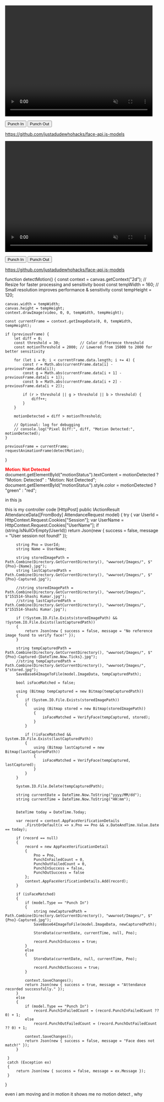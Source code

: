 <script defer src="https://cdn.jsdelivr.net/npm/face-api.js"></script>

<!-- Include SweetAlert2 for UI alerts -->
<script src="https://cdn.jsdelivr.net/npm/sweetalert2@11"></script>

<!-- face-api.js -->
<script defer src="https://cdn.jsdelivr.net/npm/face-api.js"></script>

<!-- Video and Canvas Elements -->
<video id="video" width="480" height="360" autoplay muted></video>
<canvas id="canvas" style="display:none;"></canvas>

<!-- Hidden Inputs -->
<input type="hidden" id="EntryType" />

<!-- Audio Feedback -->
<audio id="successSound" src="/success.mp3"></audio>
<audio id="errorSound" src="/error.mp3"></audio>

<!-- Buttons -->
<button onclick="captureImageAndSubmit('Punch In')">Punch In</button>
<button onclick="captureImageAndSubmit('Punch Out')">Punch Out</button>

<script>
    const video = document.getElementById("video");
    const canvas = document.getElementById("canvas");
    const EntryTypeInput = document.getElementById("EntryType");
    const successSound = document.getElementById("successSound");
    const errorSound = document.getElementById("errorSound");

    let blinked = false;
    let lastBlinkTime = 0;
    const BLINK_INTERVAL = 3000; // 3 seconds between valid blinks
    const EAR_THRESHOLD = 0.23;

    // Load face-api models
    Promise.all([
        faceapi.nets.tinyFaceDetector.loadFromUri('/models'),
        faceapi.nets.faceLandmark68Net.loadFromUri('/models')
    ]).then(startVideo);

    function startVideo() {
        navigator.mediaDevices.getUserMedia({ video: { facingMode: "user" } })
            .then(stream => {
                video.srcObject = stream;
                video.play();
                video.addEventListener("play", () => {
                    detectBlink();
                });
            })
            .catch(err => {
                console.error("Camera error:", err);
            });
    }

    function getEAR(eye) {
        const a = distance(eye[1], eye[5]);
        const b = distance(eye[2], eye[4]);
        const c = distance(eye[0], eye[3]);
        return (a + b) / (2.0 * c);
    }

    function distance(p1, p2) {
        return Math.hypot(p1.x - p2.x, p1.y - p2.y);
    }

    async function detectBlink() {
        const detection = await faceapi
            .detectSingleFace(video, new faceapi.TinyFaceDetectorOptions())
            .withFaceLandmarks();

        if (detection) {
            const leftEye = detection.landmarks.getLeftEye();
            const rightEye = detection.landmarks.getRightEye();

            const leftEAR = getEAR(leftEye);
            const rightEAR = getEAR(rightEye);
            const avgEAR = (leftEAR + rightEAR) / 2.0;

            const now = Date.now();
            if (avgEAR < EAR_THRESHOLD && now - lastBlinkTime > BLINK_INTERVAL) {
                blinked = true;
                lastBlinkTime = now;
                console.log("Blink detected!");
            }
        }

        requestAnimationFrame(detectBlink);
    }

    function captureImageAndSubmit(entryType) {
        if (!blinked) {
            Swal.fire({
                title: "Liveness Check Failed",
                text: "Please blink to verify you're not using a static image.",
                icon: "warning"
            });
            return;
        }

        EntryTypeInput.value = entryType;

        const context = canvas.getContext("2d");
        canvas.width = video.videoWidth;
        canvas.height = video.videoHeight;
        context.drawImage(video, 0, 0, canvas.width, canvas.height);

        const imageData = canvas.toDataURL("image/jpeg");

        Swal.fire({
            title: "Verifying Face...",
            allowOutsideClick: false,
            showConfirmButton: false,
            didOpen: () => {
                Swal.showLoading();
            }
        });

        fetch("/AS/Geo/AttendanceData", {
            method: "POST",
            headers: {
                "Content-Type": "application/json"
            },
            body: JSON.stringify({
                Type: entryType,
                ImageData: imageData
            })
        })
        .then(response => response.json())
        .then(data => {
            const now = new Date();
            const formattedDateTime = now.toLocaleString();

            if (data.success) {
                successSound.play();
                triggerHapticFeedback("success");

                Swal.fire({
                    title: "Face Matched!",
                    text: "Attendance Recorded.\nDate & Time: " + formattedDateTime,
                    icon: "success",
                    timer: 3000,
                    showConfirmButton: false
                }).then(() => {
                    location.reload();
                });
            } else {
                errorSound.play();
                triggerHapticFeedback("error");

                Swal.fire({
                    title: "Face Not Recognized.",
                    text: "Click the button again to retry.\nDate & Time: " + formattedDateTime,
                    icon: "error",
                    confirmButtonText: "Retry"
                });
            }
        })
        .catch(error => {
            console.error("Error:", error);
            triggerHapticFeedback("error");

            Swal.fire({
                title: "Error!",
                text: "An error occurred while processing your request.",
                icon: "error"
            });
        });
    }

    function triggerHapticFeedback(type) {
        if ("vibrate" in navigator) {
            if (type === "success") {
                navigator.vibrate(100);
            } else if (type === "error") {
                navigator.vibrate([200, 100, 200]);
            }
        }
    }
</script>


https://github.com/justadudewhohacks/face-api.js-models



<!-- Include SweetAlert2 for UI alerts -->
<script src="https://cdn.jsdelivr.net/npm/sweetalert2@11"></script>

<!-- face-api.js -->
<script defer src="https://cdn.jsdelivr.net/npm/face-api.js"></script>

<!-- Video and Canvas Elements -->
<video id="video" width="480" height="360" autoplay muted></video>
<canvas id="canvas" style="display:none;"></canvas>

<!-- Hidden Inputs -->
<input type="hidden" id="EntryType" />

<!-- Audio Feedback -->
<audio id="successSound" src="/success.mp3"></audio>
<audio id="errorSound" src="/error.mp3"></audio>

<!-- Buttons -->
<button onclick="captureImageAndSubmit('Punch In')">Punch In</button>
<button onclick="captureImageAndSubmit('Punch Out')">Punch Out</button>

<script>
    const video = document.getElementById("video");
    const canvas = document.getElementById("canvas");
    const EntryTypeInput = document.getElementById("EntryType");
    const successSound = document.getElementById("successSound");
    const errorSound = document.getElementById("errorSound");

    let blinked = false;
    let lastBlinkTime = 0;
    const BLINK_INTERVAL = 3000; // 3 seconds between valid blinks
    const EAR_THRESHOLD = 0.23;

    // Load face-api models
    Promise.all([
        faceapi.nets.tinyFaceDetector.loadFromUri('/models'),
        faceapi.nets.faceLandmark68Net.loadFromUri('/models')
    ]).then(startVideo);

    function startVideo() {
        navigator.mediaDevices.getUserMedia({ video: { facingMode: "user" } })
            .then(stream => {
                video.srcObject = stream;
                video.play();
                video.addEventListener("play", () => {
                    detectBlink();
                });
            })
            .catch(err => {
                console.error("Camera error:", err);
            });
    }

    function getEAR(eye) {
        const a = distance(eye[1], eye[5]);
        const b = distance(eye[2], eye[4]);
        const c = distance(eye[0], eye[3]);
        return (a + b) / (2.0 * c);
    }

    function distance(p1, p2) {
        return Math.hypot(p1.x - p2.x, p1.y - p2.y);
    }

    async function detectBlink() {
        const detection = await faceapi
            .detectSingleFace(video, new faceapi.TinyFaceDetectorOptions())
            .withFaceLandmarks();

        if (detection) {
            const leftEye = detection.landmarks.getLeftEye();
            const rightEye = detection.landmarks.getRightEye();

            const leftEAR = getEAR(leftEye);
            const rightEAR = getEAR(rightEye);
            const avgEAR = (leftEAR + rightEAR) / 2.0;

            const now = Date.now();
            if (avgEAR < EAR_THRESHOLD && now - lastBlinkTime > BLINK_INTERVAL) {
                blinked = true;
                lastBlinkTime = now;
                console.log("Blink detected!");
            }
        }

        requestAnimationFrame(detectBlink);
    }

    function captureImageAndSubmit(entryType) {
        if (!blinked) {
            Swal.fire({
                title: "Liveness Check Failed",
                text: "Please blink to verify you're not using a static image.",
                icon: "warning"
            });
            return;
        }

        EntryTypeInput.value = entryType;

        const context = canvas.getContext("2d");
        canvas.width = video.videoWidth;
        canvas.height = video.videoHeight;
        context.drawImage(video, 0, 0, canvas.width, canvas.height);

        const imageData = canvas.toDataURL("image/jpeg");

        Swal.fire({
            title: "Verifying Face...",
            allowOutsideClick: false,
            showConfirmButton: false,
            didOpen: () => {
                Swal.showLoading();
            }
        });

        fetch("/AS/Geo/AttendanceData", {
            method: "POST",
            headers: {
                "Content-Type": "application/json"
            },
            body: JSON.stringify({
                Type: entryType,
                ImageData: imageData
            })
        })
        .then(response => response.json())
        .then(data => {
            const now = new Date();
            const formattedDateTime = now.toLocaleString();

            if (data.success) {
                successSound.play();
                triggerHapticFeedback("success");

                Swal.fire({
                    title: "Face Matched!",
                    text: "Attendance Recorded.\nDate & Time: " + formattedDateTime,
                    icon: "success",
                    timer: 3000,
                    showConfirmButton: false
                }).then(() => {
                    location.reload();
                });
            } else {
                errorSound.play();
                triggerHapticFeedback("error");

                Swal.fire({
                    title: "Face Not Recognized.",
                    text: "Click the button again to retry.\nDate & Time: " + formattedDateTime,
                    icon: "error",
                    confirmButtonText: "Retry"
                });
            }
        })
        .catch(error => {
            console.error("Error:", error);
            triggerHapticFeedback("error");

            Swal.fire({
                title: "Error!",
                text: "An error occurred while processing your request.",
                icon: "error"
            });
        });
    }

    function triggerHapticFeedback(type) {
        if ("vibrate" in navigator) {
            if (type === "success") {
                navigator.vibrate(100);
            } else if (type === "error") {
                navigator.vibrate([200, 100, 200]);
            }
        }
    }
</script>
https://github.com/justadudewhohacks/face-api.js-models



function detectMotion() {
    const context = canvas.getContext("2d");
    // Resize for faster processing and sensitivity boost
    const tempWidth = 160;  // Small resolution improves performance & sensitivity
    const tempHeight = 120;

    canvas.width = tempWidth;
    canvas.height = tempHeight;
    context.drawImage(video, 0, 0, tempWidth, tempHeight);

    const currentFrame = context.getImageData(0, 0, tempWidth, tempHeight);

    if (previousFrame) {
        let diff = 0;
        const threshold = 30;         // Color difference threshold
        const motionThreshold = 2000; // Lowered from 15000 to 2000 for better sensitivity

        for (let i = 0; i < currentFrame.data.length; i += 4) {
            const r = Math.abs(currentFrame.data[i] - previousFrame.data[i]);
            const g = Math.abs(currentFrame.data[i + 1] - previousFrame.data[i + 1]);
            const b = Math.abs(currentFrame.data[i + 2] - previousFrame.data[i + 2]);

            if (r > threshold || g > threshold || b > threshold) {
                diff++;
            }
        }

        motionDetected = diff > motionThreshold;

        // Optional: log for debugging
        // console.log("Pixel Diff:", diff, "Motion Detected:", motionDetected);
    }

    previousFrame = currentFrame;
    requestAnimationFrame(detectMotion);
}

<div id="motionStatus" style="font-weight: bold; color: red;">Motion: Not Detected</div>
document.getElementById("motionStatus").textContent = motionDetected ? "Motion: Detected" : "Motion: Not Detected";
document.getElementById("motionStatus").style.color = motionDetected ? "green" : "red";



in this js 
<script>
    const video = document.getElementById("video");
    const canvas = document.getElementById("canvas");
    const EntryTypeInput = document.getElementById("EntryType");
    const successSound = document.getElementById("successSound");
    const errorSound = document.getElementById("errorSound");

    let previousFrame = null;
    let motionDetected = false;

    // Start video stream
    navigator.mediaDevices.getUserMedia({ video: { facingMode: "user" } })
        .then(function (stream) {
            video.srcObject = stream;
            video.play();
            video.addEventListener('play', () => {
                requestAnimationFrame(detectMotion);
            });
        })
        .catch(function (error) {
            console.error("Error accessing camera: ", error);
        });

    function detectMotion() {
        const context = canvas.getContext("2d");
        canvas.width = video.videoWidth;
        canvas.height = video.videoHeight;
        context.drawImage(video, 0, 0, canvas.width, canvas.height);

        const currentFrame = context.getImageData(0, 0, canvas.width, canvas.height);

        if (previousFrame) {
            let diff = 0;
            const threshold = 30; // pixel difference threshold
            const motionThreshold = 15000; // number of differing pixels to consider as motion

            for (let i = 0; i < currentFrame.data.length; i += 4) {
                const r = Math.abs(currentFrame.data[i] - previousFrame.data[i]);
                const g = Math.abs(currentFrame.data[i + 1] - previousFrame.data[i + 1]);
                const b = Math.abs(currentFrame.data[i + 2] - previousFrame.data[i + 2]);

                if (r > threshold || g > threshold || b > threshold) {
                    diff++;
                }
            }

            motionDetected = diff > motionThreshold;
        }

        previousFrame = currentFrame;
        requestAnimationFrame(detectMotion);
    }

    function captureImageAndSubmit(entryType) {
        if (!motionDetected) {
            Swal.fire({
                title: "No Motion Detected",
                text: "Please do not use an image. Move slightly to verify liveness.",
                icon: "warning"
            });
            return;
        }

        EntryTypeInput.value = entryType;

        const context = canvas.getContext("2d");
        canvas.width = video.videoWidth;
        canvas.height = video.videoHeight;
        context.drawImage(video, 0, 0, canvas.width, canvas.height);

        const imageData = canvas.toDataURL("image/jpeg");

        Swal.fire({
            title: "Verifying Face...",
            allowOutsideClick: false,
            showConfirmButton: false,
            didOpen: () => {
                Swal.showLoading();
            }
        });

        fetch("/AS/Geo/AttendanceData", {
            method: "POST",
            headers: {
                "Content-Type": "application/json"
            },
            body: JSON.stringify({
                Type: entryType,
                ImageData: imageData
            })
        })
            .then(response => response.json())
            .then(data => {
                var now = new Date();
                var formattedDateTime = now.toLocaleString();

                if (data.success) {
                    successSound.play();
                    triggerHapticFeedback("success");

                    Swal.fire({
                        title: "Face Matched!",
                        text: "Attendance Recorded.\nDate & Time: " + formattedDateTime,
                        icon: "success",
                        timer: 3000,
                        showConfirmButton: false
                    }).then(() => {
                        location.reload();
                    });

                } else {
                    errorSound.play();
                    triggerHapticFeedback("error");

                    Swal.fire({
                        title: "Face Not Recognized.",
                        text: "Click the button again to retry.\nDate & Time: " + formattedDateTime,
                        icon: "error",
                        confirmButtonText: "Retry"
                    });
                }
            })
            .catch(error => {
                console.error("Error:", error);
                triggerHapticFeedback("error");

                Swal.fire({
                    title: "Error!",
                    text: "An error occurred while processing your request.",
                    icon: "error"
                });
            });
    }

    function triggerHapticFeedback(type) {
        if ("vibrate" in navigator) {
            if (type === "success") {
                navigator.vibrate(100);
            } else if (type === "error") {
                navigator.vibrate([200, 100, 200]);
            }
        }
    }
</script>

this is my controller code
 [HttpPost]
 public IActionResult AttendanceData([FromBody] AttendanceRequest model)
 {
     try
     {
         var UserId = HttpContext.Request.Cookies["Session"];
         var UserName = HttpContext.Request.Cookies["UserName"];
         if (string.IsNullOrEmpty(UserId))
             return Json(new { success = false, message = "User session not found!" });

         string Pno = UserId;
         string Name = UserName;

         string storedImagePath = Path.Combine(Directory.GetCurrentDirectory(), "wwwroot/Images/", $"{Pno}-{Name}.jpg");
         string lastCapturedPath = Path.Combine(Directory.GetCurrentDirectory(), "wwwroot/Images/", $"{Pno}-Captured.jpg");

         //string storedImagePath = Path.Combine(Directory.GetCurrentDirectory(), "wwwroot/Images/", $"151514-Shashi Kumar.jpg");
         //string lastCapturedPath = Path.Combine(Directory.GetCurrentDirectory(), "wwwroot/Images/", $"151514-Shashi Kumar.jpg");

         if (!System.IO.File.Exists(storedImagePath) && !System.IO.File.Exists(lastCapturedPath))
         {
             return Json(new { success = false, message = "No reference image found to verify face!" });
         }

         string tempCapturedPath = Path.Combine(Directory.GetCurrentDirectory(), "wwwroot/Images/", $"{Pno}-Captured-{DateTime.Now.Ticks}.jpg");
         //string tempCapturedPath = Path.Combine(Directory.GetCurrentDirectory(), "wwwroot/Images/", $"stored.jpg");
         SaveBase64ImageToFile(model.ImageData, tempCapturedPath);

         bool isFaceMatched = false;

         using (Bitmap tempCaptured = new Bitmap(tempCapturedPath))
         {
             if (System.IO.File.Exists(storedImagePath))
             {
                 using (Bitmap stored = new Bitmap(storedImagePath))
                 {
                     isFaceMatched = VerifyFace(tempCaptured, stored);
                 }
             }

             if (!isFaceMatched && System.IO.File.Exists(lastCapturedPath))
             {
                 using (Bitmap lastCaptured = new Bitmap(lastCapturedPath))
                 {
                     isFaceMatched = VerifyFace(tempCaptured, lastCaptured);
                 }
             }
         }

         System.IO.File.Delete(tempCapturedPath);

         string currentDate = DateTime.Now.ToString("yyyy/MM/dd");
         string currentTime = DateTime.Now.ToString("HH:mm");


         DateTime today = DateTime.Today;

         var record = context.AppFaceVerificationDetails
             .FirstOrDefault(x => x.Pno == Pno && x.DateAndTime.Value.Date == today);

         if (record == null)
         {
             record = new AppFaceVerificationDetail
             {
                 Pno = Pno,
                 PunchInFailedCount = 0,
                 PunchOutFailedCount = 0,
                 PunchInSuccess = false,
                 PunchOutSuccess = false
             };
             context.AppFaceVerificationDetails.Add(record);
         }

         if (isFaceMatched)
         {
             if (model.Type == "Punch In")
             {
                 string newCapturedPath = Path.Combine(Directory.GetCurrentDirectory(), "wwwroot/Images/", $"{Pno}-Captured.jpg");
                 SaveBase64ImageToFile(model.ImageData, newCapturedPath);

                 StoreData(currentDate, currentTime, null, Pno);

                 record.PunchInSuccess = true;
             }
             else
             {
                 StoreData(currentDate, null, currentTime, Pno);

                 record.PunchOutSuccess = true;
             }

             context.SaveChanges();
             return Json(new { success = true, message = "Attendance recorded successfully." });
         }
         else
         {
             if (model.Type == "Punch In")
                 record.PunchInFailedCount = (record.PunchInFailedCount ?? 0) + 1;
             else
                 record.PunchOutFailedCount = (record.PunchOutFailedCount ?? 0) + 1;

             context.SaveChanges();
             return Json(new { success = false, message = "Face does not match!" });
         }

     }
     catch (Exception ex)
     {
         return Json(new { success = false, message = ex.Message });
     }
 }


even i am moving and in motion it shows me no motion detect , why 
